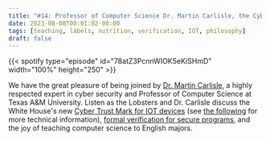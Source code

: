 ```yaml
---
title: "#14: Professor of Computer Science Dr. Martin Carlisle, the Cyber Trust Mark, Formal Verification, and Cyber Education"
date: 2023-08-08T00:01:02-08:00
tags: [teaching, labels, nutrition, verification, IOT, philosophy]
draft: false
---
```


{{< spotify type="episode" id="78atZ3PcnnWIOK5eKiSHmD" width="100%" height="250" >}}

We have the great pleasure of being joined by [Dr. Martin Carlisle](https://engineering.tamu.edu/cse/profiles/Carlisle-Martin.html), a highly respected expert in cyber security and Professor of Computer Science at Texas A&M University. Listen as the Lobsters and Dr. Carlisle discuss the White House's new [Cyber Trust Mark for IOT devices](https://www.cbsnews.com/news/white-house-new-consumer-label-for-smart-home-devices/) (see [the following](https://nvlpubs.nist.gov/nistpubs/CSWP/NIST.CSWP.02042022-2.pdf) for more technical information), [formal verification for secure programs](http://www.faginfamily.net/barry/Papers/Fagin%20Carlisle%20Klanderman%20COMPSAC%202017.pdf), and the joy of teaching computer science to English majors.
